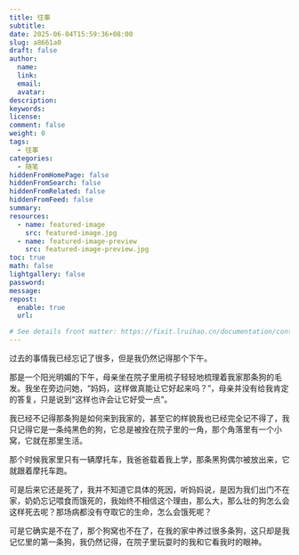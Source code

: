 ```yaml
---
title: 往事
subtitle:
date: 2025-06-04T15:59:36+08:00
slug: a8661a0
draft: false
author:
  name:
  link:
  email:
  avatar:
description:
keywords:
license:
comment: false
weight: 0
tags:
  - 往事
categories:
  - 随笔
hiddenFromHomePage: false
hiddenFromSearch: false
hiddenFromRelated: false
hiddenFromFeed: false
summary:
resources:
  - name: featured-image
    src: featured-image.jpg
  - name: featured-image-preview
    src: featured-image-preview.jpg
toc: true
math: false
lightgallery: false
password:
message:
repost:
  enable: true
  url:

# See details front matter: https://fixit.lruihao.cn/documentation/content-management/introduction/#front-matter
---
```



过去的事情我已经忘记了很多，但是我仍然记得那个下午。

那是一个阳光明媚的下午，母亲坐在院子里用梳子轻轻地梳理着我家那条狗的毛发。我坐在旁边问她，“妈妈，这样做真能让它好起来吗？”，母亲并没有给我肯定的答复，只是说到“这样也许会让它好受一点”。

我已经不记得那条狗是如何来到我家的，甚至它的样貌我也已经完全记不得了，我只记得它是一条纯黑色的狗，它总是被拴在院子里的一角，那个角落里有一个小窝，它就在那里生活。

那个时候我家里只有一辆摩托车，我爸爸载着我上学，那条黑狗偶尔被放出来，它就跟着摩托车跑。

可是后来它还是死了，我并不知道它具体的死因，听妈妈说，是因为我们出门不在家，奶奶忘记喂食而饿死的，我始终不相信这个理由，那么大，那么壮的狗怎么会这样死去呢？那场病都没有夺取它的生命，怎么会饿死呢？

可是它确实是不在了，那个狗窝也不在了，在我的家中养过很多条狗，这只却是我记忆里的第一条狗，我仍然记得，在院子里玩耍时的我和它看我时的眼神。